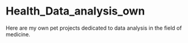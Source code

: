 # Health_Data_analysis_own
Here are my own pet projects dedicated to data analysis in the field of medicine.

